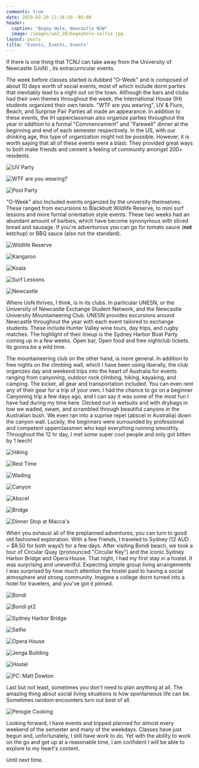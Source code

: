 ```yaml
---
comments: true
date: 2019-02-20 11:34:59 -05:00
header: 
  caption: "Bogey Hole, Newcastle NSW"
  image: /images/wo2_20/bogeyhole-selfie.jpg
layout: posts
title: "Events, Events, Events"
---
```


If there is one thing that TCNJ can take away from the University of Newcastle (UoN) , its extracurricular events. 

The week before classes started is dubbed "O-Week" and is composed of about 10 days worth of social events, most of which include dorm parties that inevitably lead to a night out on the town. Although the bars and clubs had their own themes throughout the week, the International House (IH) students organized their own twists. "WTF are you wearing", UV & Fluro, Beach, and Surprise Pair Parties all made an appearance. In addition to these events, the IH upperclassman also organize parties throughout the year in addition to a formal "Commencement" and "Farewell" dinner at the beginning and end of each semester respectively.  In the US, with our drinking age, this type of organization might not be possible. However, it is worth saying that all of these events were a blast. They provided great ways to both make friends and cement a feeling of community amongst 200+ residents.

![UV Party](/images/wo3_04/uvparty.jpg)

![WTF are you wearing?](/images/wo3_04/wtfuwearing_fullbody.jpg)

![Pool Party](/images/wo3_04/pool.jpg)

"O-Week" also included events organized by the university themselves. These ranged from excursions to Blackbutt Wildlife Reserve, to mini surf lessons and more formal orientation style events. These two weeks had an abundant amount of barbies, which have become synonymous with sliced bread and sausage. If you're adventurous you can go for tomato sauce (**not** ketchup) or BBQ sauce (also not the standard).

![Wildlife Reserve](/images/wo3_04/blackbutt.jpg)

![Kangaroo](/images/wo3_04/roo.jpg)

![Koala](/images/wo3_04/koala.jpg)

![Surf Lessons](/images/wo3_04/seat.jpg)

![Newcastle](/images/wo3_04/newy.jpg)

Where UoN thrives, I think, is in its clubs. In particular UNESN, or the University of Newcastle Exchange Student Network, and the Newcastle University Mountaineering Club. UNESN provides excursions around Newcastle throughout the year with each event tailored to exchange students. These include Hunter Valley wine tours, day trips, and rugby matches. The highlight of their lineup is the Sydney Harbor Boat Party coming up in a few weeks. Open bar, Open food and free nightclub tickets. Its gonna be a wild time.

The mountaineering club on the other hand, is more general. In addition to free nights on the climbing wall, which I have been using liberally, the club organizes day and weekend trips into the heart of Australia for events ranging from canyoning, outdoor rock climbing, hiking, kayaking, and camping. The kicker, all gear and transportation included. You can even rent any of their gear for a trip of your own. I had the chance to go on a beginner Canyoning trip a few days ago, and I can say it was some of the most fun I have had during my time here. Decked out in wetsuits and with drybags in tow we waded, swam, and scrambled through beautiful canyons in the Australian bush. We even ran into a suprise repel (abscel in Australia) down the canyon wall. Luckily, the beginners were surrounded by professional and competent upperclassmen who kept everything running smoothly. Throughout the 12 hr day, I met some super cool people and only got bitten by 1 leech!

![Hiking](/images/wo3_04/line.jpg)

![Rest Time](/images/wo3_04/peace.jpg)

![Wading](/images/wo3_04/action.jpg)

![Canyon](/images/wo3_04/canyon.jpg)

![Abscel](/images/wo3_04/abscel.jpg)

![Bridge](/images/wo3_04/noshirt.jpg)

![Dinner Stop at Macca's](/images/wo3_04/maccas.jpg)

When you exhaust all of the preplanned adventures, you can turn to good old fashioned exploration. With a few friends, I traveled to Sydney (12 AUD = $8.50 for both ways!) for a few days. After visiting Bondi beach, we took a tour of Circular Quay (pronounced "Circular Key") and the iconic Sydney Harbor Bridge and Opera House. That night, I had my first stay in a hostel. It was surprising and uneventful. Expecting simple group living arrangements I was surprised by how much attention the hostel paid to having a social atmosphere and strong community. Imagine a college dorm turned into a hotel for travelers, and you've got it pinned.

![Bondi](/images/wo3_04/bondi.jpg)

![Bondi pt2](/images/wo3_04/board.jpg)

![Sydney Harbor Bridge](/images/wo3_04/harborbridgebehind.jpg)

![Selfie](/images/wo3_04/bridgeselfie.jpg)

![Opera House](/images/wo3_04/opera.jpg)

![Jenga Building](/images/wo3_04/jenga.jpg)

![Hostel](/images/wo3_04/hostelnight1.jpg)

![PC: Matt Dowton](/images/wo3_04/sydneymatt.jpg)

Last but not least, sometimes you don't need to plan anything at all. The amazing thing about social living situations is how spontaneous life can be. Sometimes random encounters turn out best of all.

![Perogie Cooking](/images/wo3_04/perogie.jpg)

Looking forward, I have events and tripped planned for almost every weekend of the semester and many of the weekdays. Classes have just begun and, unfortunately, I still have work to do. Yet with the ability to work on the go and get up at a reasonable time, I am confident I will be able to explore to my heart's content.

Until next time.
